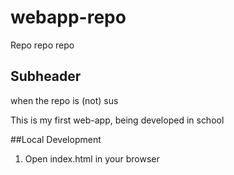 # webapp-repo
Repo repo repo

## Subheader
when the repo is (not) sus

This is my first web-app, being developed in school

##Local Development

1. Open index.html in your browser